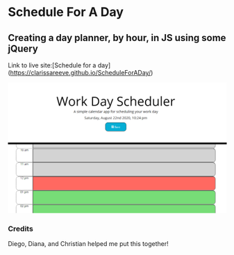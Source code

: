 # Schedule For A Day

## Creating a day planner, by hour, in JS using some jQuery

Link to live site:[Schedule for a day] (https://clarissareeve.github.io/ScheduleForADay/)

![Landing Page](scheduler.png)

### Credits

Diego, Diana, and Christian helped me put this together!
